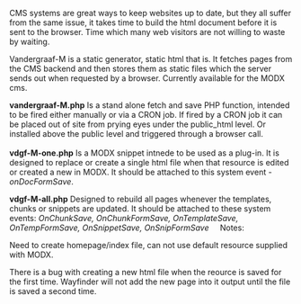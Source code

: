 CMS systems are great ways to keep websites up to date, but they all suffer from the same issue, it takes time to build the html document before it is sent to the browser.  Time which many web visitors are not willing to waste by waiting.

Vandergraaf-M is a static generator, static html that is.  It fetches pages from the CMS backend and then stores them as static files which the server sends out when requested by a browser.  Currently available for the MODX cms.


**vandergraaf-M.php**
Is a stand alone fetch and save PHP function, intended to be fired either manually or via a CRON job.  If fired by a CRON job it can be placed out of site from prying eyes under the public_html level.  Or installed above the public level and triggered through a browser call.
&nbsp;<br>
&nbsp;<br>
**vdgf-M-one.php**
Is a MODX snippet intnede to be used as a plug-in.  It is designed to replace or create a single html file when that resource is edited or created a new in MODX.  It should be attached to this system event - *onDocFormSave*.


**vdgf-M-all.php**
Designed to rebuild all pages whenever the templates, chunks or snippets are updated.  It should be attached to these system events: *OnChunkSave, OnChunkFormSave, OnTemplateSave, OnTempFormSave, OnSnippetSave, OnSnipFormSave*
&nbsp;
&nbsp;
Notes:

Need to create homepage/index file, can not use default resource supplied with MODX.

There is a bug with creating a new html file when the reource is saved for the first time.  Wayfinder will not add the new page into it output until the file is saved a second time.

